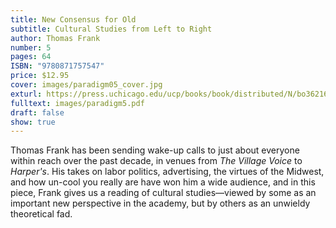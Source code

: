 ```yaml
---
title: New Consensus for Old
subtitle: Cultural Studies from Left to Right
author: Thomas Frank
number: 5
pages: 64
ISBN: "9780871757547"
price: $12.95
cover: images/paradigm05_cover.jpg
exturl: https://press.uchicago.edu/ucp/books/book/distributed/N/bo3621689.html
fulltext: images/paradigm5.pdf
draft: false
show: true
---
```

Thomas Frank has been sending wake-up calls to just about everyone within reach over the past decade, in venues from *The Village Voice* to *Harper's*. His takes on labor politics, advertising, the virtues of the Midwest, and how un-cool you really are have won him a wide audience, and in this piece, Frank gives us a reading of cultural studies—viewed by some as an important new perspective in the academy, but by others as an unwieldy theoretical fad.
